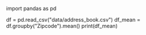 import pandas as pd


df = pd.read_csv("data/address_book.csv")
df_mean = df.groupby("Zipcode").mean()
print(df_mean)
